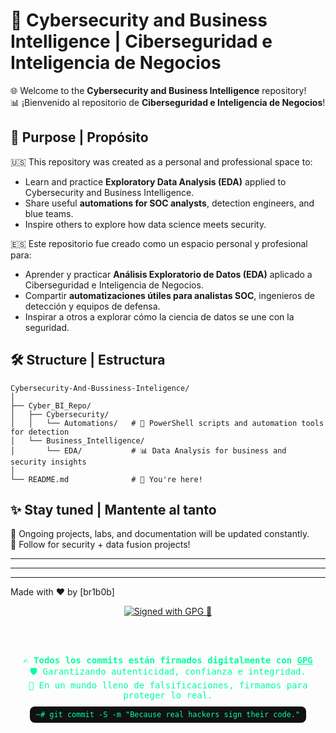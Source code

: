# 💼 Cybersecurity and Business Intelligence | Ciberseguridad e Inteligencia de Negocios

🌐 Welcome to the **Cybersecurity and Business Intelligence** repository!  
📊 ¡Bienvenido al repositorio de **Ciberseguridad e Inteligencia de Negocios**!  

## 🧠 Purpose | Propósito

🇺🇸 This repository was created as a personal and professional space to:  
- Learn and practice **Exploratory Data Analysis (EDA)** applied to Cybersecurity and Business Intelligence.
- Share useful **automations for SOC analysts**, detection engineers, and blue teams.
- Inspire others to explore how data science meets security.  

🇪🇸 Este repositorio fue creado como un espacio personal y profesional para:  
- Aprender y practicar **Análisis Exploratorio de Datos (EDA)** aplicado a Ciberseguridad e Inteligencia de Negocios.
- Compartir **automatizaciones útiles para analistas SOC**, ingenieros de detección y equipos de defensa.
- Inspirar a otros a explorar cómo la ciencia de datos se une con la seguridad.

## 🛠️ Structure | Estructura

```
Cybersecurity-And-Bussiness-Inteligence/
│
├── Cyber_BI_Repo/
│   ├── Cybersecurity/
│   │   └── Automations/   # 🔁 PowerShell scripts and automation tools for detection
│   └── Business_Intelligence/
│       └── EDA/           # 📊 Data Analysis for business and security insights
│
└── README.md              # 📘 You're here!
```

## ✨ Stay tuned | Mantente al tanto

🚀 Ongoing projects, labs, and documentation will be updated constantly.  
🔐 Follow for security + data fusion projects!

---


---


---

Made with ❤️ by [br1b0b]


<!-- 👾 HACKER STYLE GPG BADGE 💾 -->
<div align="center">

  <a href="https://gnupg.org/" target="_blank">
    <img src="https://img.shields.io/badge/COMMITS%20SIGNED-HACKER%20VERIFIED-%2300ff9f?style=for-the-badge&logo=gnupg&logoColor=black" alt="Signed with GPG 🔐">
  </a>

  <br><br>

  <p style="font-family:'Fira Code', monospace; color:#00ff9f; font-size:14px;">
    <strong>✍️ Todos los commits están firmados digitalmente con <a href="https://gnupg.org/" target="_blank" style="color:#00ff9f;">GPG</a></strong><br>
    🛡️ Garantizando autenticidad, confianza e integridad.<br>
    🧠 En un mundo lleno de falsificaciones, firmamos para proteger lo real.<br><br>
    <code style="background:#111; padding:6px 10px; border-radius:8px;">~# git commit -S -m "Because real hackers sign their code."</code>
  </p>

</div>




